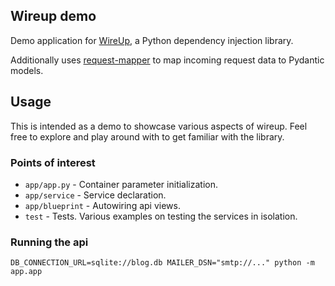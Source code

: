 ## Wireup demo

Demo application for [WireUp](https://maldoinc.github.io/wireup/), a Python dependency injection library.

Additionally uses [request-mapper](https://github.com/maldoinc/python-request-mapper/) to map
incoming request data to Pydantic models.

## Usage

This is intended as a demo to showcase various aspects of wireup. Feel free to explore 
and play around with to get familiar with the library.

### Points of interest

* `app/app.py` - Container parameter initialization.
* `app/service` - Service declaration.
* `app/blueprint` - Autowiring api views.
* `test` - Tests. Various examples on testing the services in isolation.

### Running the api

`DB_CONNECTION_URL=sqlite://blog.db MAILER_DSN="smtp://..." python -m app.app`
